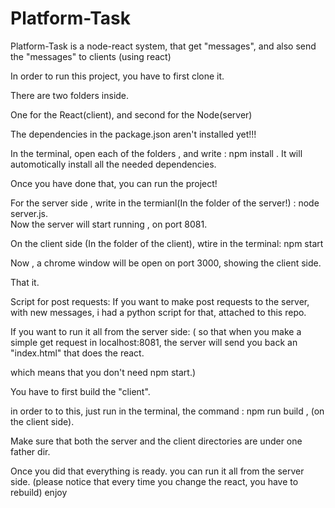 # Platform-Task
Platform-Task is a node-react system, that get "messages", and also send the "messages" to clients (using react)



In order to run this project, you have to first clone it.

There are two folders inside.

One for the React(client), and second for the Node(server)


The dependencies in the package.json aren't installed yet!!!


In the terminal, open each of the folders , and write : npm install .
It will automotically install all the needed dependencies.

Once you have done that, you can run the project!

For the server side , write in the termianl(In the folder of the server!) : node server.js.  
Now the server will start running , on port 8081.


On the client side (In the folder of the client), wtire in the terminal: npm start


Now , a chrome window will be open on port 3000, showing the client side.

That it.



Script for post requests:
If you want to make post requests to the server, with new messages, i had a python script for that, attached to this repo.




If you want to run it all from the server side:
(
so that when you make a simple get request in localhost:8081, the server will send you back an "index.html" that does the react.

which means that you don't need npm start.)


You have to first build the "client".

in order to to this, just run in the terminal, the command : npm run build , (on the client side).

Make sure that both the server and the client directories are under one father dir.

Once you did that everything is ready. 
you can run it all from the server side.   (please notice that every time you change the react, you have to rebuild)
enjoy
